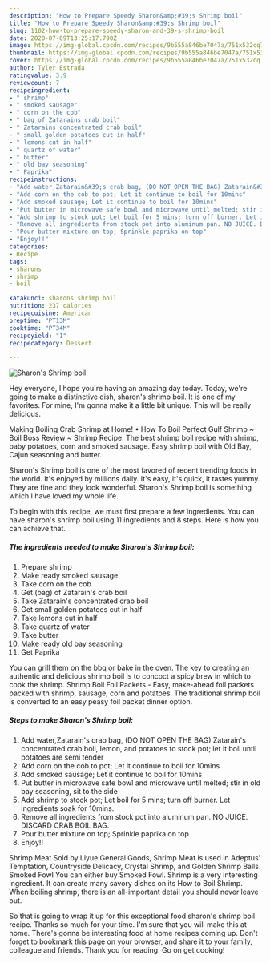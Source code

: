 ```yaml
---
description: "How to Prepare Speedy Sharon&amp;#39;s Shrimp boil"
title: "How to Prepare Speedy Sharon&amp;#39;s Shrimp boil"
slug: 1102-how-to-prepare-speedy-sharon-and-39-s-shrimp-boil
date: 2020-07-09T13:25:17.790Z
image: https://img-global.cpcdn.com/recipes/9b555a846be7047a/751x532cq70/sharons-shrimp-boil-recipe-main-photo.jpg
thumbnail: https://img-global.cpcdn.com/recipes/9b555a846be7047a/751x532cq70/sharons-shrimp-boil-recipe-main-photo.jpg
cover: https://img-global.cpcdn.com/recipes/9b555a846be7047a/751x532cq70/sharons-shrimp-boil-recipe-main-photo.jpg
author: Tyler Estrada
ratingvalue: 3.9
reviewcount: 7
recipeingredient:
- " shrimp"
- " smoked sausage"
- " corn on the cob"
- " bag of Zatarains crab boil"
- " Zatarains concentrated crab boil"
- " small golden potatoes cut in half"
- " lemons cut in half"
- " quartz of water"
- " butter"
- " old bay seasoning"
- " Paprika"
recipeinstructions:
- "Add water,Zatarain&#39;s crab bag, (DO NOT OPEN THE BAG) Zatarain&#39;s concentrated crab boil, lemon, and potatoes to stock pot; let it boil until potatoes are semi tender"
- "Add corn on the cob to pot; Let it continue to boil for 10mins"
- "Add smoked sausage; Let it continue to boil for 10mins"
- "Put butter in microwave safe bowl and microwave until melted; stir in old bay seasoning, sit to the side"
- "Add shrimp to stock pot; Let boil for 5 mins; turn off burner. Let ingredients soak for 10mins."
- "Remove all ingredients from stock pot into aluminum pan. NO JUICE. DISCARD CRAB BOIL BAG."
- "Pour butter mixture on top; Sprinkle paprika on top"
- "Enjoy!!"
categories:
- Recipe
tags:
- sharons
- shrimp
- boil

katakunci: sharons shrimp boil 
nutrition: 237 calories
recipecuisine: American
preptime: "PT13M"
cooktime: "PT34M"
recipeyield: "1"
recipecategory: Dessert

---
```



![Sharon&#39;s Shrimp boil](https://img-global.cpcdn.com/recipes/9b555a846be7047a/751x532cq70/sharons-shrimp-boil-recipe-main-photo.jpg)

Hey everyone, I hope you're having an amazing day today. Today, we're going to make a distinctive dish, sharon&#39;s shrimp boil. It is one of my favorites. For mine, I'm gonna make it a little bit unique. This will be really delicious.

Making Boiling Crab Shrimp at Home! • How To Boil Perfect Gulf Shrimp ~ Boil Boss Review ~ Shrimp Recipe. The best shrimp boil recipe with shrimp, baby potatoes, corn and smoked sausage. Easy shrimp boil with Old Bay, Cajun seasoning and butter.

Sharon&#39;s Shrimp boil is one of the most favored of recent trending foods in the world. It's enjoyed by millions daily. It's easy, it's quick, it tastes yummy. They are fine and they look wonderful. Sharon&#39;s Shrimp boil is something which I have loved my whole life.


To begin with this recipe, we must first prepare a few ingredients. You can have sharon&#39;s shrimp boil using 11 ingredients and 8 steps. Here is how you can achieve that.

<!--inarticleads1-->

##### The ingredients needed to make Sharon&#39;s Shrimp boil:

1. Prepare  shrimp
1. Make ready  smoked sausage
1. Take  corn on the cob
1. Get  (bag) of Zatarain&#39;s crab boil
1. Take  Zatarain&#39;s concentrated crab boil
1. Get  small golden potatoes cut in half
1. Take  lemons cut in half
1. Take  quartz of water
1. Take  butter
1. Make ready  old bay seasoning
1. Get  Paprika


You can grill them on the bbq or bake in the oven. The key to creating an authentic and delicious shrimp boil is to concoct a spicy brew in which to cook the shrimp. Shrimp Boil Foil Packets - Easy, make-ahead foil packets packed with shrimp, sausage, corn and potatoes. The traditional shrimp boil is converted to an easy peasy foil packet dinner option. 

<!--inarticleads2-->

##### Steps to make Sharon&#39;s Shrimp boil:

1. Add water,Zatarain&#39;s crab bag, (DO NOT OPEN THE BAG) Zatarain&#39;s concentrated crab boil, lemon, and potatoes to stock pot; let it boil until potatoes are semi tender
1. Add corn on the cob to pot; Let it continue to boil for 10mins
1. Add smoked sausage; Let it continue to boil for 10mins
1. Put butter in microwave safe bowl and microwave until melted; stir in old bay seasoning, sit to the side
1. Add shrimp to stock pot; Let boil for 5 mins; turn off burner. Let ingredients soak for 10mins.
1. Remove all ingredients from stock pot into aluminum pan. NO JUICE. DISCARD CRAB BOIL BAG.
1. Pour butter mixture on top; Sprinkle paprika on top
1. Enjoy!!


Shrimp Meat Sold by Liyue General Goods, Shrimp Meat is used in Adeptus&#39; Temptation, Countryside Delicacy, Crystal Shrimp, and Golden Shrimp Balls. Smoked Fowl You can either buy Smoked Fowl. Shrimp is a very interesting ingredient. It can create many savory dishes on its How to Boil Shrimp. When boiling shrimp, there is an all-important detail you should never leave out. 

So that is going to wrap it up for this exceptional food sharon&#39;s shrimp boil recipe. Thanks so much for your time. I'm sure that you will make this at home. There's gonna be interesting food at home recipes coming up. Don't forget to bookmark this page on your browser, and share it to your family, colleague and friends. Thank you for reading. Go on get cooking!
